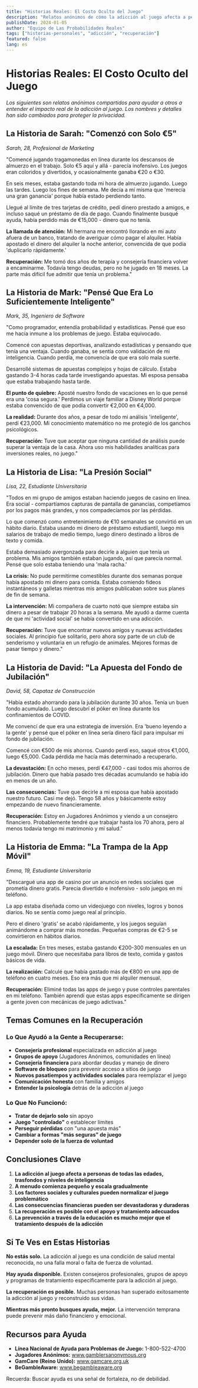 ```yaml
---
title: "Historias Reales: El Costo Oculto del Juego"
description: "Relatos anónimos de cómo la adicción al juego afecta a personas reales y familias."
publishDate: 2024-01-05
author: "Equipo de Las Probabilidades Reales"
tags: ["historias-personales", "adicción", "recuperación"]
featured: false
lang: es
---
```


# Historias Reales: El Costo Oculto del Juego

*Los siguientes son relatos anónimos compartidos para ayudar a otros a entender el impacto real de la adicción al juego. Los nombres y detalles han sido cambiados para proteger la privacidad.*

## La Historia de Sarah: "Comenzó con Solo €5"

*Sarah, 28, Profesional de Marketing*

"Comencé jugando tragamonedas en línea durante los descansos de almuerzo en el trabajo. Solo €5 aquí y allá - parecía inofensivo. Los juegos eran coloridos y divertidos, y ocasionalmente ganaba €20 o €30.

En seis meses, estaba gastando toda mi hora de almuerzo jugando. Luego las tardes. Luego los fines de semana. Me decía a mí misma que 'merecía una gran ganancia' porque había estado perdiendo tanto.

Llegué al límite de tres tarjetas de crédito, pedí dinero prestado a amigos, e incluso saqué un préstamo de día de pago. Cuando finalmente busqué ayuda, había perdido más de €15,000 - dinero que no tenía.

**La llamada de atención:** Mi hermana me encontró llorando en mi auto afuera de un banco, tratando de averiguar cómo pagar el alquiler. Había apostado el dinero del alquiler la noche anterior, convencida de que podía 'duplicarlo rápidamente.'

**Recuperación:** Me tomó dos años de terapia y consejería financiera volver a encaminarme. Todavía tengo deudas, pero no he jugado en 18 meses. La parte más difícil fue admitir que tenía un problema."

## La Historia de Mark: "Pensé Que Era Lo Suficientemente Inteligente"

*Mark, 35, Ingeniero de Software*

"Como programador, entendía probabilidad y estadísticas. Pensé que eso me hacía inmune a los problemas de juego. Estaba equivocado.

Comencé con apuestas deportivas, analizando estadísticas y pensando que tenía una ventaja. Cuando ganaba, se sentía como validación de mi inteligencia. Cuando perdía, me convencía de que era solo mala suerte.

Desarrollé sistemas de apuestas complejos y hojas de cálculo. Estaba gastando 3-4 horas cada tarde investigando apuestas. Mi esposa pensaba que estaba trabajando hasta tarde.

**El punto de quiebre:** Aposté nuestro fondo de vacaciones en lo que pensé era una 'cosa segura.' Perdimos un viaje familiar a Disney World porque estaba convencido de que podía convertir €2,000 en €4,000.

**La realidad:** Durante dos años, a pesar de todo mi análisis 'inteligente', perdí €23,000. Mi conocimiento matemático no me protegió de los ganchos psicológicos.

**Recuperación:** Tuve que aceptar que ninguna cantidad de análisis puede superar la ventaja de la casa. Ahora uso mis habilidades analíticas para inversiones reales, no juego."

## La Historia de Lisa: "La Presión Social"

*Lisa, 22, Estudiante Universitaria*

"Todos en mi grupo de amigos estaban haciendo juegos de casino en línea. Era social - compartíamos capturas de pantalla de ganancias, competíamos por los pagos más grandes, y nos compadecíamos por las pérdidas.

Lo que comenzó como entretenimiento de €10 semanales se convirtió en un hábito diario. Estaba usando mi dinero de préstamo estudiantil, luego mis salarios de trabajo de medio tiempo, luego dinero destinado a libros de texto y comida.

Estaba demasiado avergonzada para decirle a alguien que tenía un problema. Mis amigos también estaban jugando, así que parecía normal. Pensé que solo estaba teniendo una 'mala racha.'

**La crisis:** No pude permitirme comestibles durante dos semanas porque había apostado mi dinero para comida. Estaba comiendo fideos instantáneos y galletas mientras mis amigos publicaban sobre sus planes de fin de semana.

**La intervención:** Mi compañera de cuarto notó que siempre estaba sin dinero a pesar de trabajar 20 horas a la semana. Me ayudó a darme cuenta de que mi 'actividad social' se había convertido en una adicción.

**Recuperación:** Tuve que encontrar nuevos amigos y nuevas actividades sociales. Al principio fue solitario, pero ahora soy parte de un club de senderismo y voluntaria en un refugio de animales. Mejores formas de pasar tiempo y dinero."

## La Historia de David: "La Apuesta del Fondo de Jubilación"

*David, 58, Capataz de Construcción*

"Había estado ahorrando para la jubilación durante 30 años. Tenía un buen fondo acumulado. Luego descubrí el póker en línea durante los confinamientos de COVID.

Me convencí de que era una estrategia de inversión. Era 'bueno leyendo a la gente' y pensé que el póker en línea sería dinero fácil para impulsar mi fondo de jubilación.

Comencé con €500 de mis ahorros. Cuando perdí eso, saqué otros €1,000, luego €5,000. Cada pérdida me hacía más determinado a recuperarlo.

**La devastación:** En ocho meses, perdí €47,000 - casi todos mis ahorros de jubilación. Dinero que había pasado tres décadas acumulando se había ido en menos de un año.

**Las consecuencias:** Tuve que decirle a mi esposa que había apostado nuestro futuro. Casi me dejó. Tengo 58 años y básicamente estoy empezando de nuevo financieramente.

**Recuperación:** Estoy en Jugadores Anónimos y viendo a un consejero financiero. Probablemente tendré que trabajar hasta los 70 ahora, pero al menos todavía tengo mi matrimonio y mi salud."

## La Historia de Emma: "La Trampa de la App Móvil"

*Emma, 19, Estudiante Universitaria*

"Descargué una app de casino por un anuncio en redes sociales que prometía dinero gratis. Parecía divertido e inofensivo - solo juegos en mi teléfono.

La app estaba diseñada como un videojuego con niveles, logros y bonos diarios. No se sentía como juego real al principio.

Pero el dinero 'gratis' se acabó rápidamente, y los juegos seguían animándome a comprar más monedas. Pequeñas compras de €2-5 se convirtieron en hábitos diarios.

**La escalada:** En tres meses, estaba gastando €200-300 mensuales en un juego móvil. Dinero que necesitaba para libros de texto, comida y gastos básicos de vida.

**La realización:** Calculé que había gastado más de €800 en una app de teléfono en cuatro meses. Eso era más que mi alquiler mensual.

**Recuperación:** Eliminé todas las apps de juego y puse controles parentales en mi teléfono. También aprendí que estas apps específicamente se dirigen a gente joven con mecánicas de juego adictivas."

## Temas Comunes en la Recuperación

### Lo Que Ayudó a la Gente a Recuperarse:
- **Consejería profesional** especializada en adicción al juego
- **Grupos de apoyo** (Jugadores Anónimos, comunidades en línea)
- **Consejería financiera** para abordar deudas y manejo de dinero
- **Software de bloqueo** para prevenir acceso a sitios de juego
- **Nuevos pasatiempos y actividades sociales** para reemplazar el juego
- **Comunicación honesta** con familia y amigos
- **Entender la psicología** detrás de la adicción al juego

### Lo Que No Funcionó:
- **Tratar de dejarlo solo** sin apoyo
- **Juego "controlado"** o establecer límites
- **Perseguir pérdidas** con "una apuesta más"
- **Cambiar a formas "más seguras" de juego**
- **Depender solo de la fuerza de voluntad**

## Conclusiones Clave

1. **La adicción al juego afecta a personas de todas las edades, trasfondos y niveles de inteligencia**
2. **A menudo comienza pequeño y escala gradualmente**
3. **Los factores sociales y culturales pueden normalizar el juego problemático**
4. **Las consecuencias financieras pueden ser devastadoras y duraderas**
5. **La recuperación es posible con el apoyo y tratamiento adecuados**
6. **La prevención a través de la educación es mucho mejor que el tratamiento después de la adicción**

## Si Te Ves en Estas Historias

**No estás solo.** La adicción al juego es una condición de salud mental reconocida, no una falla moral o falta de fuerza de voluntad.

**Hay ayuda disponible.** Existen consejeros profesionales, grupos de apoyo y programas de tratamiento específicamente para la adicción al juego.

**La recuperación es posible.** Muchas personas han superado exitosamente la adicción al juego y reconstruido sus vidas.

**Mientras más pronto busques ayuda, mejor.** La intervención temprana puede prevenir más daño financiero y emocional.

## Recursos para Ayuda

- **Línea Nacional de Ayuda para Problemas de Juego:** 1-800-522-4700
- **Jugadores Anónimos:** www.gamblersanonymous.org
- **GamCare (Reino Unido):** www.gamcare.org.uk
- **BeGambleAware:** www.begambleaware.org

Recuerda: Buscar ayuda es una señal de fortaleza, no de debilidad.